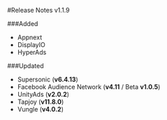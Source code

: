 #Release Notes v1.1.9

###Added
* Appnext
* DisplayIO
* HyperAds

###Updated
* Supersonic (**v6.4.13**)
* Facebook Audience Network (**v4.11** / Beta **v1.0.5**)
* UnityAds (**v2.0.2**)
* Tapjoy (**v11.8.0**)
* Vungle (**v4.0.2**)

